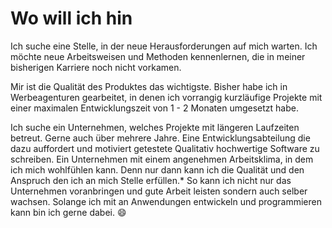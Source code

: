# Wo will ich hin
Ich suche eine Stelle, in der neue Herausforderungen auf mich warten. 
Ich möchte neue Arbeitsweisen und Methoden kennenlernen, die in meiner bisherigen Karriere noch nicht vorkamen.

Mir ist die Qualität des Produktes das wichtigste. Bisher habe ich in Werbeagenturen gearbeitet, in denen ich vorrangig kurzläufige Projekte mit einer maximalen Entwicklungszeit von 1 - 2 Monaten umgesetzt habe.

Ich suche ein Unternehmen, welches Projekte mit längeren Laufzeiten betreut. 
Gerne auch über mehrere Jahre.
Eine Entwicklungsabteilung die dazu auffordert und motiviert getestete Qualitativ hochwertige Software zu schreiben.
Ein Unternehmen mit einem angenehmen Arbeitsklima, in dem ich mich wohlfühlen kann. Denn nur dann kann ich die Qualität und den Anspruch den ich an mich Stelle erfüllen.*
So kann ich nicht nur das Unternehmen voranbringen und gute Arbeit leisten sondern auch selber wachsen.
Solange ich mit an Anwendungen entwickeln und programmieren kann bin ich gerne dabei. :smile:
